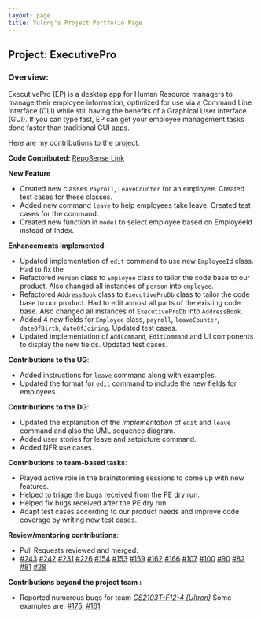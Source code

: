 ```yaml
---
layout: page
title: Yulong's Project Portfolio Page
---
```

## Project: ExecutivePro
### Overview:
ExecutivePro (EP) is a desktop app for Human Resource managers to manage their employee information, optimized for use via a Command Line Interface (CLI) while still having the benefits of a Graphical User Interface (GUI). If you can type fast, EP can get your employee management tasks done faster than traditional GUI apps.

Here are my contributions to the project.

**Code Contributed:**
[RepoSense Link](https://nus-cs2103-ay2223s2.github.io/tp-dashboard/?search=gyulong1&breakdown=true)

**New Feature**
- Created new classes `Payroll`, `LeaveCounter` for an employee. Created test cases for these classes.
- Added new command `leave` to help employees take leave. Created test cases for the command.
- Created new function in `model` to select employee based on EmployeeId instead of Index.

**Enhancements implemented**:
- Updated implementation of `edit` command to use new `EmployeeId` class. Had to fix the 
- Refactored `Person` class to `Employee` class to tailor the code base to our product. Also changed all instances of `person` into `employee`.
- Refactored `AddressBook` class to `ExecutiveProDb` class to tailor the code base to our product. Had to edit almost all parts of the existing code base. Also changed all instances of `ExecutiveProDb` into `AddressBook`.
- Added 4 new fields for `Employee` class, `payroll`, `leaveCounter`, `dateOfBirth`, `dateOfJoining`. Updated test cases.
- Updated implementation of `AddCommand`, `EditCommand` and UI components to display the new fields. Updated test cases.

**Contributions to the UG**:
- Added instructions for `leave` command along with examples.
- Updated the format for `edit` command to include the new fields for employees.

**Contributions to the DG**:
- Updated the explanation of the _Implementation_ of `edit` and `leave` command and also the UML sequence diagram.
- Added user stories for leave and setpicture command.
- Added NFR use cases.

**Contributions to team-based tasks**:
- Played active role in the brainstorming sessions to come up with new features.
- Helped to triage the bugs received from the PE dry run.
- Helped fix bugs received after the PE dry run.
- Adapt test cases according to our product needs and improve code coverage by writing new test cases.

**Review/mentoring contributions**:
- Pull Requests reviewed and merged:
- [#243](https://github.com/AY2223S2-CS2103T-W09-4/tp/pull/243)
  [#242](https://github.com/AY2223S2-CS2103T-W09-4/tp/pull/242)
  [#231](https://github.com/AY2223S2-CS2103T-W09-4/tp/pull/231)
  [#226](https://github.com/AY2223S2-CS2103T-W09-4/tp/pull/226)
  [#154](https://github.com/AY2223S2-CS2103T-W09-4/tp/pull/154)
  [#153](https://github.com/AY2223S2-CS2103T-W09-4/tp/pull/153)
  [#159](https://github.com/AY2223S2-CS2103T-W09-4/tp/pull/159)
  [#162](https://github.com/AY2223S2-CS2103T-W09-4/tp/pull/162)
  [#166](https://github.com/AY2223S2-CS2103T-W09-4/tp/pull/166)
  [#107](https://github.com/AY2223S2-CS2103T-W09-4/tp/pull/107)
  [#100](https://github.com/AY2223S2-CS2103T-W09-4/tp/pull/100)
  [#90](https://github.com/AY2223S2-CS2103T-W09-4/tp/pull/90)
  [#82](https://github.com/AY2223S2-CS2103T-W09-4/tp/pull/82)
  [#81](https://github.com/AY2223S2-CS2103T-W09-4/tp/pull/81)
  [#28](https://github.com/AY2223S2-CS2103T-W09-4/tp/pull/28)

**Contributions beyond the project team :**
- Reported numerous bugs for team [_CS2103T-F12-4 (Ultron)_](https://github.com/AY2223S2-CS2103T-F12-4/tp)
  Some examples are: [#175](https://github.com/AY2223S2-CS2103T-F12-4/tp/issues/175),
  [#161](https://github.com/AY2223S2-CS2103T-F12-4/tp/issues/161)
